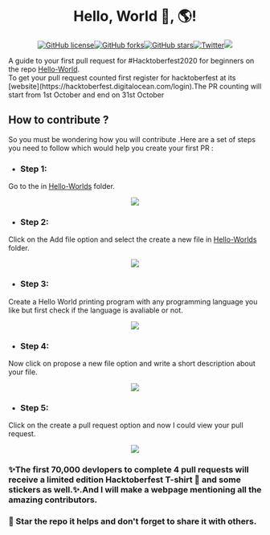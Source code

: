 <h1 align="center">Hello, World 👋, 🌎!</h1>
<p align="center"><a href="https://github.com/achaljhawar/Hello-World/blob/master/LICENSE"><img alt="GitHub license" src="https://img.shields.io/github/license/achaljhawar/Hello-World"></a><a href="https://github.com/achaljhawar/Hello-World/network"><img alt="GitHub forks" src="https://img.shields.io/github/forks/achaljhawar/Hello-World"></a><a href="https://github.com/achaljhawar/Hello-World/stargazers"><img alt="GitHub stars" src="https://img.shields.io/github/stars/achaljhawar/Hello-World"></a><a href="https://twitter.com/intent/tweet?text=Wow:&url=https%3A%2F%2Fgithub.com%2Fachaljhawar%2FHello-World"><img alt="Twitter" src="https://img.shields.io/twitter/url?style=social&url=https%3A%2F%2Ftwitter.com%2Fhome"></a><a href="#"><img src="https://img.shields.io/badge/opensource-is%20%E2%9D%A4%EF%B8%8F%EF%B8%8F%20-green"></a></p>
A guide to your first pull request for #Hacktoberfest2020 for beginners on the repo <a href="#">Hello-World</a>.
<br>
To get your pull request counted first register for hacktoberfest at its [website](https://hacktoberfest.digitalocean.com/login).The PR counting will start from 1st October and end on 31st October
<h2>How to contribute ?</h2>
So you must be wondering how you will contribute .Here are a set of steps you need to follow which would help you create your first PR :

- <h3>Step 1:</h3> 
Go to the  in [Hello-Worlds](./Hello-Worlds) folder.
<p align="center"><img src ="https://github.com/achaljhawar/Hello-World/blob/master/assets/image%201.JPG"></p>

- <h3>Step 2:</h3>
Click on the Add file option and select the create a new file in [Hello-Worlds](./Hello-Worlds) folder.
<p align="center"><img src ="https://github.com/achaljhawar/Hello-World/blob/master/assets/image%202.JPG"</p>

- <h3>Step 3:</h3>
Create a Hello World printing program with any programming language you like but first check if the language is avaliable or not.
<p align="center"><img src ="https://github.com/achaljhawar/Hello-World/blob/master/assets/image%203.JPG"</p>

- <h3>Step 4:</h3>
Now click on propose a new file option and write a short description about your file.
<p align="center"><img src ="https://github.com/achaljhawar/Hello-World/blob/master/assets/image%204.JPG"</p>

- <h3>Step 5:</h3>
Click on the create a pull request option and now I could view your pull request.
<p align="center"><img src ="https://github.com/achaljhawar/Hello-World/blob/master/assets/image%205.JPG"</p>

### ✨The first 70,000 devlopers to complete 4 pull requests will receive a limited edition Hacktoberfest T-shirt 👚 and some stickers as well.✨.And I will make a webpage mentioning all the amazing contributors.
### 🌟 Star the repo it helps and don't forget to share it with others.

